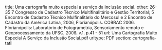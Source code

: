 title: Uma cartografia muito especial a serviço da inclusão social.
other:  26- 35 7 Congresso de Cadastro Técnico Multifinalitário e Gestão Territorial; 5 Encontro de Cadastro Técnico Mulfinalitário do Mercosul e 2 Encontro de Cadastro da América Latina, 2006, Florianópolis. COBRAC 2006. Florianópolis: Laboratório de Fotogrametria, Sensoriamento remoto e Geoprocessamento da UFSC, 2006. v.1. p.41 - 51
url: Uma Cartografia Muito Especial A Serviço da Inclusão Social.pdf
urltype: PDF
section: cartografia-tatil
